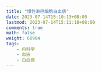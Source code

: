```yaml
---
title: "慢性淋巴细胞白血病"
date: 2023-07-14T15:10:13+08:00
lastmod: 2023-07-14T15:11:18+08:00
comments: true
math: false
weight: 60904
tags:
    - 内科学
    - 血液
    - 白血病
---
```


